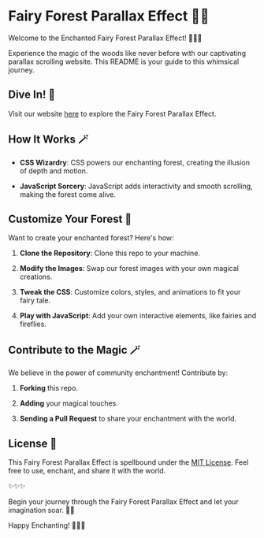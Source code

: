 # Fairy Forest Parallax Effect 🌳✨

Welcome to the Enchanted Fairy Forest Parallax Effect! 🧚‍♂️🍃

Experience the magic of the woods like never before with our captivating parallax scrolling website. This README is your guide to this whimsical journey.

## Dive In! 🚀

Visit our website [here](#your-website-url) to explore the Fairy Forest Parallax Effect. 

## How It Works 🪄

- **CSS Wizardry**: CSS powers our enchanting forest, creating the illusion of depth and motion.

- **JavaScript Sorcery**: JavaScript adds interactivity and smooth scrolling, making the forest come alive.

## Customize Your Forest 🌈

Want to create your enchanted forest? Here's how:

1. **Clone the Repository**: Clone this repo to your machine.

2. **Modify the Images**: Swap our forest images with your own magical creations.

3. **Tweak the CSS**: Customize colors, styles, and animations to fit your fairy tale.

4. **Play with JavaScript**: Add your own interactive elements, like fairies and fireflies.

## Contribute to the Magic 🪄

We believe in the power of community enchantment! Contribute by:

1. **Forking** this repo.

2. **Adding** your magical touches.

3. **Sending a Pull Request** to share your enchantment with the world.

## License 📜

This Fairy Forest Parallax Effect is spellbound under the [MIT License](LICENSE.md). Feel free to use, enchant, and share it with the world.

✨✨✨

Begin your journey through the Fairy Forest Parallax Effect and let your imagination soar. 🌟💫

Happy Enchanting! 🧙‍♀️🌲
